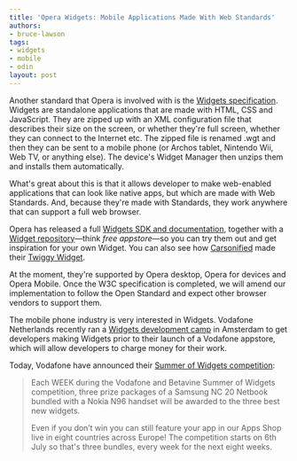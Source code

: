 ```yaml
---
title: 'Opera Widgets: Mobile Applications Made With Web Standards'
authors:
- bruce-lawson
tags:
- widgets
- mobile
- odin
layout: post
---
```

<p>Another standard that Opera is involved with is the <a href="http://www.w3.org/TR/widgets/" target="_blank">Widgets specification</a>. Widgets are standalone applications that are made with <abbr>HTML</abbr>, <abbr>CSS</abbr> and JavaScript. They are zipped up with an <abbr>XML</abbr> configuration file  that describes their size on the screen, or whether they&#39;re full screen, whether they can connect to the Internet etc. The zipped file is renamed .wgt and then they can be sent to a mobile phone (or Archos tablet, Nintendo Wii, Web TV, or anything else). The device&#39;s Widget Manager then unzips them and installs them automatically.</p>
<p>What&#39;s great about this is that it allows developer to make web-enabled applications that can look like native apps, but which are made with Web Standards. And, because they&#39;re made with Standards, they work anywhere that can support a full web browser.</p>
<p>Opera has released a full <a href="http://dev.opera.com/articles/view/opera-widgets-sdk/">Widgets SDK and documentation</a>, together with a  <a href="http://widgets.opera.com/">Widget repository</a>—think <em>free appstore</em>—so you can try them out and get inspiration for your own Widget. You can also see how <a href="http://carsonified.com">Carsonified</a> made their <a href="http://twiggy.carsonified.com">Twiggy Widget</a>.</p>
<p>At the moment, they&#39;re supported by Opera desktop, Opera for devices and Opera Mobile. Once the <abbr>W3C</abbr> specification is completed, we will amend our implementation to follow the Open Standard and expect other browser vendors to support them.</p>
<p>The mobile phone industry is very interested in Widgets. Vodafone Netherlands recently ran a <a href="http://widgetdevcamp.nl/">Widgets development camp</a> in Amsterdam to get developers making Widgets prior to their launch of a Vodafone appstore, which will allow developers to charge money for their work.</p>
<p>Today, Vodafone have announced their <a href="http://www.betavine.net/summer/summer.html">Summer of Widgets competition</a>:</p>
<blockquote cite="http://www.betavine.net/summer/summer.html"><p>Each WEEK during the Vodafone and Betavine Summer of Widgets competition, three prize packages of a Samsung NC 20 Netbook bundled with a Nokia N96 handset will be awarded to the three best new widgets.</p>

<p>Even if you don’t win you can still feature your app in our Apps Shop live in eight countries across Europe! The competition starts on 6th July so that&#39;s three bundles, every week for the next eight weeks.</p></blockquote>
